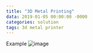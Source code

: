 ```yaml
---
title: "3D Metal Printing"
data: 2019-01-05 00:00:00 -0000
categories: solution 
tags: 3d metal printer
---
```

Example
![image](https://user-images.githubusercontent.com/44759045/56470262-57e8a780-647f-11e9-8d94-eb003d0e05c5.png)
